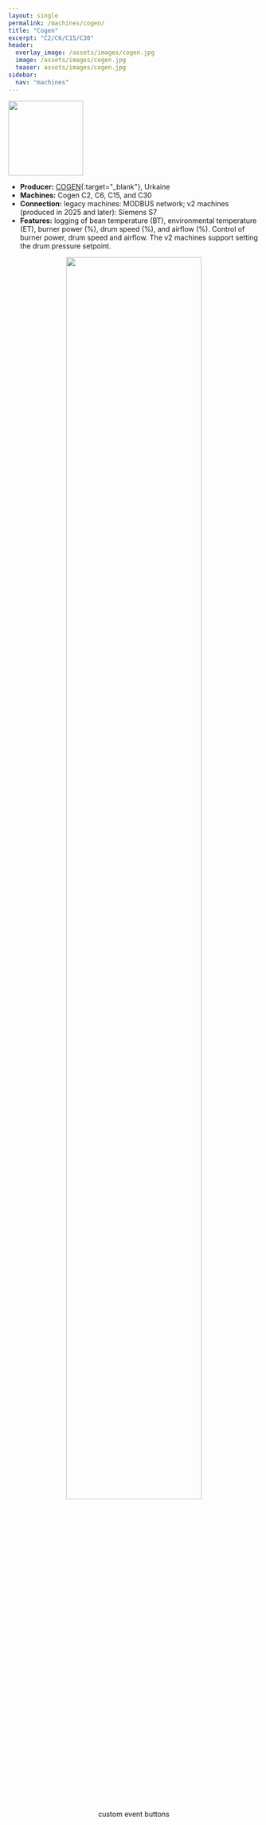 ```yaml
---
layout: single
permalink: /machines/cogen/
title: "Cogen"
excerpt: "C2/C6/C15/C30"
header:
  overlay_image: /assets/images/cogen.jpg
  image: /assets/images/cogen.jpg
  teaser: assets/images/cogen.jpg
sidebar:
  nav: "machines"
---
```


<img class="tab-image" src="{{ site.baseurl }}/assets/images/supporter-badge.png" width="150px">

* __Producer:__ [COGEN](https://cogen-company.com/){:target="_blank"}, Urkaine
* __Machines:__ Cogen C2, C6, C15, and C30
* __Connection:__ legacy machines: MODBUS network; v2 machines (produced in 2025 and later): Siemens S7
* __Features:__ logging of bean temperature (BT), environmental temperature (ET), burner power (%), drum speed (%), and airflow (%). Control of burner power, drum speed and airflow. The v2 machines support setting the drum pressure setpoint.


<figure>
<center>
<a href="{{ site.baseurl }}/assets/images/buttons-cogen-seriesC.png">
<img src="{{ site.baseurl }}/assets/images/buttons-cogen-seriesC.png" style="width: 80%;"></a>
    <figcaption>custom event buttons</figcaption>
</center>
</figure>